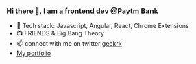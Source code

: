 ### Hi there 👋, I am a frontend dev @Paytm Bank

- :notebook: Tech stack: Javascript, Angular, React, Chrome Extensions
- :tv: FRIENDS & Big Bang Theory
- 📫 connect with me on twitter [geekrk](https://twitter.com/geekrk)
- [My portfolio](https://rohitkumawat.online)
